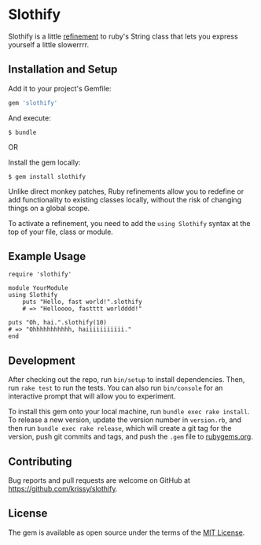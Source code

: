 # Slothify

Slothify is a little [refinement](http://ruby-doc.org/core-2.3.0/doc/syntax/refinements_rdoc.html) to ruby's String class that lets you express yourself a little slowerrrr.

## Installation and Setup

Add it to your project's Gemfile:

```ruby
gem 'slothify'
```

And execute:

	$ bundle

OR

Install the gem locally:

	$ gem install slothify


Unlike direct monkey patches, Ruby refinements allow you to redefine or add functionality to existing classes locally, without the risk of changing things on a global scope.

To activate a refinement, you need to add the `using Slothify` syntax at the top of your file, class or module.

## Example Usage

	require 'slothify'

	module YourModule
	using Slothify
		puts "Hello, fast world!".slothify
		# => "Helloooo, fastttt worldddd!"

    puts "Oh, hai.".slothify(10)
    # => "Ohhhhhhhhhhh, haiiiiiiiiiii."
	end

## Development

After checking out the repo, run `bin/setup` to install dependencies. Then, run `rake test` to run the tests. You can also run `bin/console` for an interactive prompt that will allow you to experiment.

To install this gem onto your local machine, run `bundle exec rake install`. To release a new version, update the version number in `version.rb`, and then run `bundle exec rake release`, which will create a git tag for the version, push git commits and tags, and push the `.gem` file to [rubygems.org](https://rubygems.org).

## Contributing

Bug reports and pull requests are welcome on GitHub at https://github.com/krissy/slothify.


## License

The gem is available as open source under the terms of the [MIT License](http://opensource.org/licenses/MIT).
